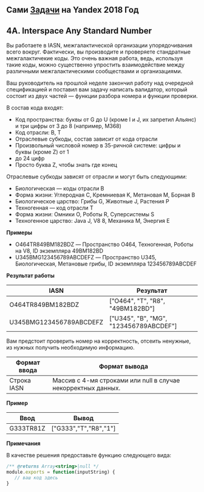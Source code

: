 ## Сами [Задачи](https://contest.yandex.ru/hiring/contest/10824/enter/) на Yandex 2018 Год

## 4A. Interspace Any Standard Number

Вы работаете в IASN, межгалактической организации упорядочивания всего вокруг. Фактически, вы производите и проверяете стандратные межгалактичекие коды. Это очень важная работа, ведь, используя такие коды, можно существенно упростить взаимодействие между различными межгалактическими сообществами и организациями.

Ваш руководитель на прошлой неделе закончил работу над очередной спецификацией и поставил вам задачу написать валидатор, который состоит из двух частей — функции разбора номера и функции проверки.

В состав кода входят:

* Код пространства: буквы от G до U (кроме I и J, их запретил Альянс) и три цифры от 3 до 8 (например, M368)
* Код отрасли: B, T
* Отраслевые субкоды, состав зависит от кода отрасли
* Произвольный числовой номер в 35-ричной системе: цифры и буквы (кроме Z) от 1 
* до 24 цифр
* Просто буква Z, чтобы знать где конец

Отраслевые субкоды зависят от отрасли и могут быть следующими:

* Биологическая — коды отрасли B
* Форма жизни: Углеродная C, Кремниевая K, Метановая M, Борная B
* Биологическое царство: Грибы G, Животные J, Растения Р
* Техногенная — код отрасли T
* Форма жизни: Омники O, Роботы R, Суперсистемы S
* Техногенное царство: Java J, V8 8, Механика M, Энергия E

**Примеры**

* O464TR849BM182BDZ — Пространство O464, Техногенная, Роботы на V8, ID экземпляра 49BM182BD
* U345BMG123456789ABCDEFZ — Пространство U345, Биологическая, Метановые грибы, ID экземпляра 123456789ABCDEF

**Результат работы**


IASN | Результат
-----|----------
O464TR849BM182BDZ | ["O464", "T", "R8", "49BM182BD"]
U345BMG123456789ABCDEFZ | ["U345", "B", "MG", "123456789ABCDEF"]

Вам предстоит проверить номер на корректность, отсеить ненужные, из нужных получить необходимую информацию.

**Формат ввода** | **Формат вывода**
---|---
Строка IASN | Массив с 4-мя строками или null в случае некорректных данных.

**Пример**

Ввод | Вывод
-----|------
G333TR81Z | ["G333","T","R8","1"]

**Примечания**

В качестве решения предоставьте функцию следующего вида:

```javaScript
/** @returns Array<string>|null */  
module.exports = function(inputString) {  
   // ваш код здесь  
}
```
